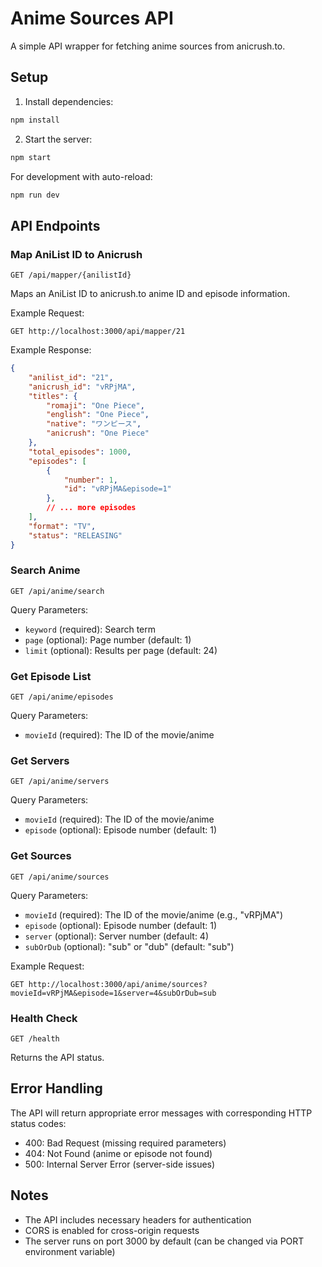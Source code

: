 # Anime Sources API

A simple API wrapper for fetching anime sources from anicrush.to.

## Setup

1. Install dependencies:
```bash
npm install
```

2. Start the server:
```bash
npm start
```

For development with auto-reload:
```bash
npm run dev
```

## API Endpoints

### Map AniList ID to Anicrush

```
GET /api/mapper/{anilistId}
```

Maps an AniList ID to anicrush.to anime ID and episode information.

Example Request:
```
GET http://localhost:3000/api/mapper/21
```

Example Response:
```json
{
    "anilist_id": "21",
    "anicrush_id": "vRPjMA",
    "titles": {
        "romaji": "One Piece",
        "english": "One Piece",
        "native": "ワンピース",
        "anicrush": "One Piece"
    },
    "total_episodes": 1000,
    "episodes": [
        {
            "number": 1,
            "id": "vRPjMA&episode=1"
        },
        // ... more episodes
    ],
    "format": "TV",
    "status": "RELEASING"
}
```

### Search Anime

```
GET /api/anime/search
```

Query Parameters:
- `keyword` (required): Search term
- `page` (optional): Page number (default: 1)
- `limit` (optional): Results per page (default: 24)

### Get Episode List

```
GET /api/anime/episodes
```

Query Parameters:
- `movieId` (required): The ID of the movie/anime

### Get Servers

```
GET /api/anime/servers
```

Query Parameters:
- `movieId` (required): The ID of the movie/anime
- `episode` (optional): Episode number (default: 1)

### Get Sources

```
GET /api/anime/sources
```

Query Parameters:
- `movieId` (required): The ID of the movie/anime (e.g., "vRPjMA")
- `episode` (optional): Episode number (default: 1)
- `server` (optional): Server number (default: 4)
- `subOrDub` (optional): "sub" or "dub" (default: "sub")

Example Request:
```
GET http://localhost:3000/api/anime/sources?movieId=vRPjMA&episode=1&server=4&subOrDub=sub
```

### Health Check

```
GET /health
```

Returns the API status.

## Error Handling

The API will return appropriate error messages with corresponding HTTP status codes:
- 400: Bad Request (missing required parameters)
- 404: Not Found (anime or episode not found)
- 500: Internal Server Error (server-side issues)

## Notes

- The API includes necessary headers for authentication
- CORS is enabled for cross-origin requests
- The server runs on port 3000 by default (can be changed via PORT environment variable) 